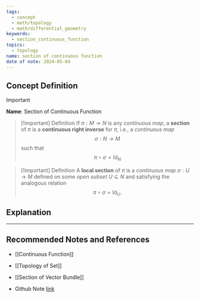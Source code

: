 ```yaml
---
tags:
  - concept
  - math/topology
  - math/differential_geometry
keywords:
  - section_continuous_function
topics:
  - topology
name: section of continuous function
date of note: 2024-05-04
---
```


## Concept Definition

>[!important]
>**Name**:  Section of Continuous Function


>[!important] Definition
>If $\pi: M \rightarrow N$ is any *continuous map*, a **section** of $\pi$ is a **continuous right inverse** for $\pi$, i.e., a *continuous map* $$\sigma: N \rightarrow M$$ such that $$\pi \circ \sigma = \text{Id}_N$$


>[!important] Definition
>A **local section** of $\pi$ is a *continuous map* $\sigma: U \rightarrow M$ defined on some *open subset* $U \subseteq N$ and satisfying the analogous relation $$\pi \circ \sigma = \text{Id}_U.$$


## Explanation






-----------
##  Recommended Notes and References


- [[Continuous Function]]
- [[Topology of Set]]

- [[Section of Vector Bundle]]

- Github Note [link](https://github.com/TianpeiLuke/SelfStudyNotes/tree/master/self-study/probability_and_measure_theory)